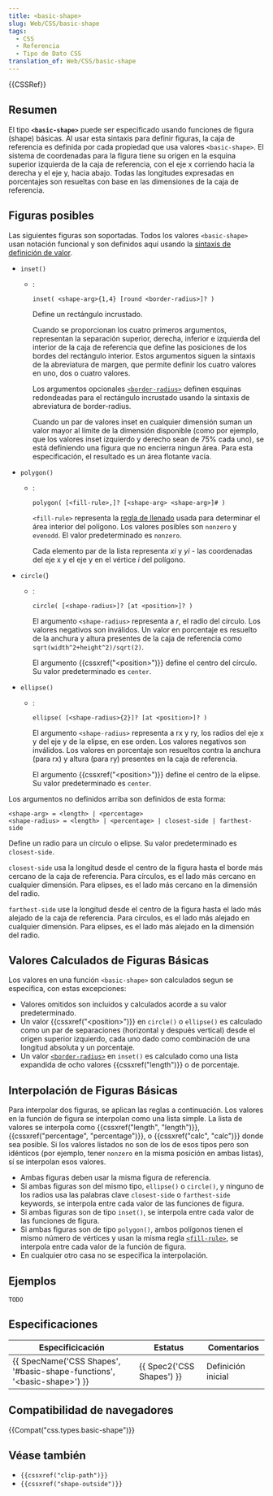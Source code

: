 ```yaml
---
title: <basic-shape>
slug: Web/CSS/basic-shape
tags:
  - CSS
  - Referencia
  - Tipo de Dato CSS
translation_of: Web/CSS/basic-shape
---
```

{{CSSRef}}

## Resumen

El tipo **`<basic-shape>`** puede ser especificado usando funciones de figura (shape) básicas. Al usar esta sintaxis para definir figuras, la caja de referencia es definida por cada propiedad que usa valores `<basic-shape>`. El sistema de coordenadas para la figura tiene su origen en la esquina superior izquierda de la caja de referencia, con el eje x corriendo hacia la derecha y el eje y, hacia abajo. Todas las longitudes expresadas en porcentajes son resueltas con base en las dimensiones de la caja de referencia.

## Figuras posibles

Las siguientes figuras son soportadas. Todos los valores `<basic-shape>` usan notación funcional y son definidos aquí usando la [sintaxis de definición de valor](/es/docs/Web/CSS/Sintaxis_definición_de_valor).

- `inset()`

  - : &#x20;

    ```
    inset( <shape-arg>{1,4} [round <border-radius>]? )
    ```

    Define un rectángulo incrustado.

    Cuando se proporcionan los cuatro primeros argumentos, representan la separación superior, derecha, inferior e izquierda del interior de la caja de referencia que define las posiciones de los bordes del rectángulo interior. Estos argumentos siguen la sintaxis de la abreviatura de margen, que permite definir los cuatro valores en uno, dos o cuatro valores.

    Los argumentos opcionales [`<border-radius>`](/es/docs/Web/CSS/border-radius) definen esquinas redondeadas para el rectángulo incrustado usando la sintaxis de abreviatura de border-radius.

    Cuando un par de valores inset en cualquier dimensión suman un valor mayor al límite de la dimensión disponible (como por ejemplo, que los valores inset izquierdo y derecho sean de 75% cada uno), se está definiendo una figura que no encierra ningun área. Para esta especificación, el resultado es un área flotante vacía.

- `polygon()`

  - : &#x20;

    ```
    polygon( [<fill-rule>,]? [<shape-arg> <shape-arg>]# )
    ```

    `<fill-rule>` representa la [regla de llenado](/es/docs/Web/SVG/Attribute/fill-rule) usada para determinar el área interior del polígono. Los valores posibles son `nonzero` y `evenodd`. El valor predeterminado es `nonzero`.

    Cada elemento par de la lista representa _xi_ y _yi_ - las coordenadas del eje x y el eje y en el vértice _i_ del polígono.

- `circle(`)

  - : &#x20;

    ```
    circle( [<shape-radius>]? [at <position>]? )
    ```

    El argumento `<shape-radius>` representa a _r_, el radio del círculo. Los valores negativos son inválidos. Un valor en porcentaje es resuelto de la anchura y altura presentes de la caja de referencia como `sqrt(width^2+height^2)/sqrt(2)`.

    El argumento {{cssxref("&lt;position&gt;")}} define el centro del círculo. Su valor predeterminado es `center`.

- `ellipse()`

  - : &#x20;

    ```
    ellipse( [<shape-radius>{2}]? [at <position>]? )
    ```

    El argumento `<shape-radius>` representa a rx y ry, los radios del eje x y del eje y de la elipse, en ese orden. Los valores negativos son inválidos. Los valores en porcentaje son resueltos contra la anchura (para rx) y altura (para ry) presentes en la caja de referencia.

    El argumento {{cssxref("&lt;position&gt;")}} define el centro de la elipse. Su valor predeterminado es `center`.

Los argumentos no definidos arriba son definidos de esta forma:

```
<shape-arg> = <length> | <percentage>
<shape-radius> = <length> | <percentage> | closest-side | farthest-side
```

Define un radio para un círculo o elipse. Su valor predeterminado es `closest-side`.

`closest-side` usa la longitud desde el centro de la figura hasta el borde más cercano de la caja de referencia. Para círculos, es el lado más cercano en cualquier dimensión. Para elipses, es el lado más cercano en la dimensión del radio.

`farthest-side` use la longitud desde el centro de la figura hasta el lado más alejado de la caja de referencia. Para círculos, es el lado más alejado en cualquier dimensión. Para elipses, es el lado más alejado en la dimensión del radio.

## Valores Calculados de Figuras Básicas

Los valores en una función `<basic-shape>` son calculados segun se especifica, con estas excepciones:

- Valores omitidos son incluidos y calculados acorde a su valor predeterminado.
- Un valor {{cssxref("&lt;position&gt;")}} en `circle()` o `ellipse()` es calculado como un par de separaciones (horizontal y después vertical) desde el origen superior izquierdo, cada uno dado como combinación de una longitud absoluta y un porcentaje.
- Un valor [`<border-radius>`](/es/docs/Web/CSS/border-radius) en `inset()` es calculado como una lista expandida de ocho valores {{cssxref("length")}} o de porcentaje.

## Interpolación de Figuras Básicas

Para interpolar dos figuras, se aplican las reglas a continuación. Los valores en la función de figura se interpolan como una lista simple. La lista de valores se interpola como {{cssxref("length", "length")}}, {{cssxref("percentage", "percentage")}}, o {{cssxref("calc", "calc")}} donde sea posible. Si los valores listados no son de los de esos tipos pero son idénticos (por ejemplo, tener `nonzero` en la misma posición en ambas listas), sí se interpolan esos valores.

- Ambas figuras deben usar la misma figura de referencia.
- Si ambas figuras son del mismo tipo, `ellipse()` o `circle()`, y ninguno de los radios usa las palabras clave `closest-side` o `farthest-side` keywords, se interpola entre cada valor de las funciones de figura.
- Si ambas figuras son de tipo `inset()`, se interpola entre cada valor de las funciones de figura.
- Si ambas figuras son de tipo `polygon()`, ambos polígonos tienen el mismo número de vértices y usan la misma regla [`<fill-rule>`](/es/docs/Web/SVG/Attribute/fill-rule), se interpola entre cada valor de la función de figura.
- En cualquier otro casa no se especifica la interpolación.

## Ejemplos

```
TODO
```

## Especificaciones

| Especificicación                                                                                         | Estatus                          | Comentarios        |
| -------------------------------------------------------------------------------------------------------- | -------------------------------- | ------------------ |
| {{ SpecName('CSS Shapes', '#basic-shape-functions', '&lt;basic-shape&gt;') }} | {{ Spec2('CSS Shapes') }} | Definición inicial |

## Compatibilidad de navegadores

{{Compat("css.types.basic-shape")}}

## Véase también

- `{{cssxref("clip-path")}}`
- `{{cssxref("shape-outside")}}`
